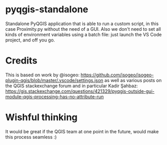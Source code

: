 # pyqgis-standalone
Standalone PyQGIS application that is able to run a custom script, in this case Proximity.py without the need of a GUI. Also we don't need to set all kinds of environment variables using a batch file: just launch the VS Code project, and off you go.

# Credits
This is based on work by @isogeo: https://github.com/isogeo/isogeo-plugin-qgis/blob/master/.vscode/settings.json as well as various posts on the QGIS stackexchange forum and in particular Kadir Şahbaz: https://gis.stackexchange.com/questions/421329/pyqgis-outside-gui-module-qgis-processing-has-no-attribute-run

# Wishful thinking
It would be great if the QGIS team at one point in the future, would make this process seamless :)
